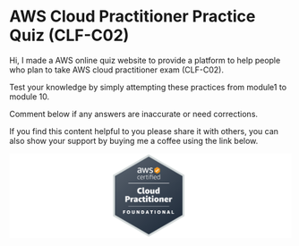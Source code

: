# AWS Cloud Practitioner Practice Quiz (CLF-C02)

Hi, I made a AWS online quiz website to provide a platform to help people who plan to take AWS cloud practitioner exam (CLF-C02).

Test your knowledge by simply attempting these practices from module1 to module 10.

Comment below if any answers are inaccurate or need corrections.

If you find this content helpful to you please share it with others, you can also show your support by buying me a coffee using the link below.

![Logo](./img/awsLogo.png)
